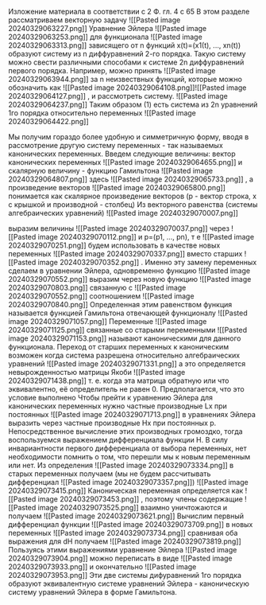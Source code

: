 Изложение материала в соответствии с 2 Ф. гл. 4 с 65
В этом разделе рассматриваем векторную задачу ![[Pasted image 20240329063227.png]] Уравнение Эйлера
![[Pasted image 20240329063253.png]]
для функционала
![[Pasted image 20240329063313.png]]
зависящего от n функций х(t)=(х1(t), ..., хn(t)) образуют систему из n диффуравнений 2-го порядка. Такую систему можно свести различными способами к системе 2n диффуравнений первого порядка. Например, можно принять ![[Pasted image 20240329063944.png]] за n неизвествных функций, которые можно обозначить как ![[Pasted image 20240329064108.png]]![[Pasted image 20240329064127.png]] , и рассмотреть систему.
![[Pasted image 20240329064237.png]]
Таким образом (1) есть система из 2n уравнений 1го порядка относительно переменных ![[Pasted image 20240329064422.png]] 

Мы получим гораздо более удобную и симметричную форму, вводя в рассмотрение другую систему переменных - так называемых канонических переменных.
Введем следующие величины:
вектор канонических переменных 
![[Pasted image 20240329064655.png]]
и скалярную величину - функцию Гамильтона
![[Pasted image 20240329064807.png]]
здесь ![[Pasted image 20240329065733.png]] , а произведение векторов ![[Pasted image 20240329065800.png]] понимается как скалярное произведение векторов (р - вектор строка, х с крышкой и производной - столбец)
Из векторного равенства (системы алгебраических уравнений)
![[Pasted image 20240329070007.png]]

выразим величины ![[Pasted image 20240329070037.png]] через ![[Pasted image 20240329070112.png]] и р=(р1, ..., pn), т е ![[Pasted image 20240329070251.png]] будем использовать в качестве новых переменных ![[Pasted image 20240329070337.png]] вместо старших ![[Pasted image 20240329070352.png]] .
Именно эту замену переменных сделаем в уравнении Эйлера, одновременно функцию ![[Pasted image 20240329070552.png]] выразим через новую функцию ![[Pasted image 20240329070803.png]] связанную с ![[Pasted image 20240329070552.png]] соотношением
![[Pasted image 20240329070840.png]]
Определенная этим равенством функция называется функцией Гамильтона отвечающей функционалу
![[Pasted image 20240329071057.png]]
Переменные ![[Pasted image 20240329071125.png]] связанные со старыми переменными ![[Pasted image 20240329071153.png]] называют каноническими для данного функционала.
Переход от старших переменных к каноническим  возможен когда система разрешена относительно алгебраических уравнений ![[Pasted image 20240329071331.png]]
а это определяется невырожденностью матрицы Якоби
![[Pasted image 20240329071438.png]]
т. е. когда эта матрица обратную или что эквивалентно, её определитель не равен 0.
Предполагается, что это условие выполнено
Чтобы прейти к уравнению Эйлера для канонических переменных нужно частные производные Lx при постоянных ![[Pasted image 20240329071713.png]] в уравнениях Эйлера выразить через частные производные Нх при постоянных р.
Непосредственное вычисление этих производных громоздко, тогда воспользуемся выражением дифференциала функции Н.
В силу инвариантности первого дифференциала от выбора переменных, нет необходимости помнить о том, что перешли мы к новым переменным или нет.
Из определения ![[Pasted image 20240329073334.png]] в старых переменных получаем (мы не будем рассчитывать дифференциал ![[Pasted image 20240329073357.png]])
![[Pasted image 20240329073415.png]]
Каноническая переменная определяется как ![[Pasted image 20240329073453.png]] , поэтому члены содержащие ![[Pasted image 20240329073525.png]] взаимно уничтожаются и получаем
![[Pasted image 20240329073621.png]]
Вычислим первный дифференциал функции ![[Pasted image 20240329073709.png]] в новых переменных 
![[Pasted image 20240329073734.png]]
сравнивая оба выражения для dH получаем ![[Pasted image 20240329073819.png]] Пользуясь этими выражениями уравнение Эйлера
![[Pasted image 20240329073904.png]]
можно переписать в виде ![[Pasted image 20240329073933.png]]
и окончательно 
![[Pasted image 20240329073953.png]]
Эти две системы дифуравнений 1го порядка образуют эквивалентную системе уравнений Эйлера - каноническую систему уравнений Эйлера в форме Гамильтона.


